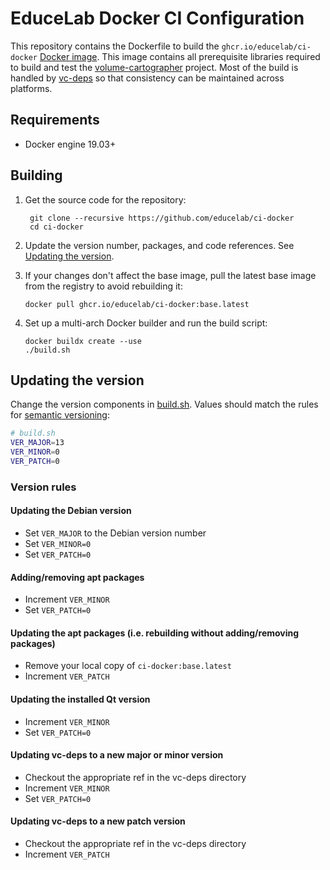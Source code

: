 # EduceLab Docker CI Configuration

This repository contains the Dockerfile to build the `ghcr.io/educelab/ci-docker`
[Docker image](https://github.com/orgs/educelab/packages/container/package/ci-docker). This image contains all prerequisite libraries required
to build and test the
[volume-cartographer](https://github.com/educelab/volume-cartographer)
project. Most of the build is handled by
[vc-deps](https://github.com/educelab/vc-deps) so that consistency can be
maintained across platforms.

## Requirements
 * Docker engine 19.03+

## Building
1. Get the source code for the repository:
   ```shell
    git clone --recursive https://github.com/educelab/ci-docker
    cd ci-docker
   ```

2. Update the version number, packages, and code references. See 
   [Updating the version](#updating-the-version).

3. If your changes don't affect the base image, pull the 
latest base image from the registry to avoid rebuilding it:
   ```shell
   docker pull ghcr.io/educelab/ci-docker:base.latest
   ```

4. Set up a multi-arch Docker builder and run the build script:
   ```shell
   docker buildx create --use
   ./build.sh
   ```

## Updating the version
Change the version components in [build.sh](build.sh). Values should match the rules 
for [semantic versioning](https://semver.org/):

```bash
# build.sh
VER_MAJOR=13
VER_MINOR=0
VER_PATCH=0
```

### Version rules
#### Updating the Debian version
- Set `VER_MAJOR` to the Debian version number
- Set `VER_MINOR=0`
- Set `VER_PATCH=0`

#### Adding/removing apt packages
- Increment `VER_MINOR`
- Set `VER_PATCH=0`

#### Updating the apt packages (i.e. rebuilding without adding/removing packages)
- Remove your local copy of `ci-docker:base.latest`
- Increment `VER_PATCH`

#### Updating the installed Qt version
- Increment `VER_MINOR`
- Set `VER_PATCH=0`

#### Updating vc-deps to a new major or minor version
- Checkout the appropriate ref in the vc-deps directory
- Increment `VER_MINOR`
- Set `VER_PATCH=0`

#### Updating vc-deps to a new patch version
- Checkout the appropriate ref in the vc-deps directory
- Increment `VER_PATCH`